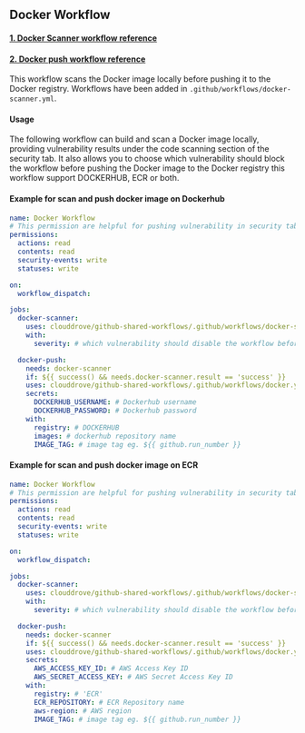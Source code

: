 ## Docker Workflow
#### [1. Docker Scanner workflow reference](https://github.com/clouddrove/github-shared-workflows/blob/master/.github/workflows/docker-scanner.yml)
#### [2. Docker push workflow reference](https://github.com/clouddrove/github-shared-workflows/blob/master/.github/workflows/docker.yml)

This workflow scans the Docker image locally before pushing it to the Docker registry. Workflows have been added in `.github/workflows/docker-scanner.yml`.

#### Usage
The following workflow can build and scan a Docker image locally, providing vulnerability results under the code scanning section of the security tab. It also allows you to choose which vulnerability should block the workflow before pushing the Docker image to the Docker registry this workflow support DOCKERHUB, ECR or both.

#### Example for scan and push docker image on Dockerhub

```yaml
name: Docker Workflow
# This permission are helpful for pushing vulnerability in security tab
permissions:
  actions: read
  contents: read
  security-events: write
  statuses: write

on:
  workflow_dispatch:

jobs:
  docker-scanner:
    uses: clouddrove/github-shared-workflows/.github/workflows/docker-scanner.yml@master
    with:
      severity: # which vulnerability should disable the workflow before pusing image to registry. eg. 'HIGH,CRITICAL,MEDIUM,LOW'

  docker-push:
    needs: docker-scanner  
    if: ${{ success() && needs.docker-scanner.result == 'success' }}   # This condition start this docker push workflow on succesfull scanning of docker image
    uses: clouddrove/github-shared-workflows/.github/workflows/docker.yml@master
    secrets:
      DOCKERHUB_USERNAME: # Dockerhub username
      DOCKERHUB_PASSWORD: # Dockerhub password
    with:
      registry: # DOCKERHUB
      images: # dockerhub repository name
      IMAGE_TAG: # image tag eg. ${{ github.run_number }}
```

#### Example for scan and push docker image on ECR

```yaml
name: Docker Workflow
# This permission are helpful for pushing vulnerability in security tab
permissions:
  actions: read
  contents: read
  security-events: write
  statuses: write

on:
  workflow_dispatch:

jobs:
  docker-scanner:
    uses: clouddrove/github-shared-workflows/.github/workflows/docker-scanner.yml@master
    with:
      severity: # which vulnerability should disable the workflow before pusing image to registry. eg. 'HIGH,CRITICAL,MEDIUM,LOW'

  docker-push:
    needs: docker-scanner
    if: ${{ success() && needs.docker-scanner.result == 'success' }}   # This condition start this docker push workflow on succesfull scanning of docker image
    uses: clouddrove/github-shared-workflows/.github/workflows/docker.yml@master
    secrets:
      AWS_ACCESS_KEY_ID: # AWS Access Key ID
      AWS_SECRET_ACCESS_KEY: # AWS Secret Access Key ID
    with:
      registry: # 'ECR'
      ECR_REPOSITORY: # ECR Repository name
      aws-region: # AWS region
      IMAGE_TAG: # image tag eg. ${{ github.run_number }}
```
